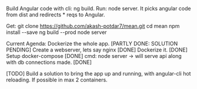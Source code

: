 Build Angular code with cli: ng build.
Run: node server. It picks angular code from dist and redirects * reqs to Angular.

Get:
  git clone https://github.com/akash-potdar7/mean.git
  cd mean
  npm install --save
  ng build --prod
  node server

Current Agenda:
  Dockerize the whole app. [PARTLY DONE: SOLUTION PENDING]
  Create a webserver, lets say nginx [DONE]
  Dockerize it. [DONE]
  Setup docker-compose [DONE]
  cmd: node server -> will serve api along with db connections made. [DONE]
  
  [TODO]
  Build a solution to bring the app up and running, with angular-cli hot reloading.
  If possible in max 2 containers.
